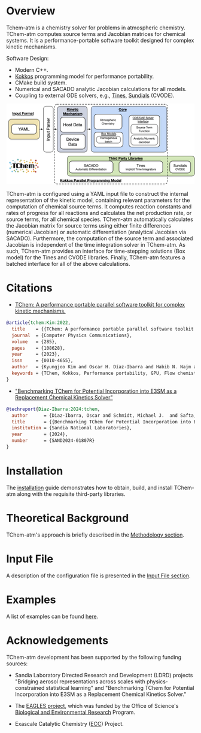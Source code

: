 # **Overview**

Tchem-atm is a chemistry solver for problems in atmospheric chemistry.
TChem-atm computes source terms and Jacobian matrices for chemical systems. It is a performance-portable software toolkit designed for complex kinetic mechanisms.

Software Design:

  * Modern C++.
  * [Kokkos](https://github.com/kokkos/kokkos.git) programming model for performance portability.
  * CMake build system.
  * Numerical and SACADO analytic Jacobian calculations for all models.
  * Coupling to external ODE solvers, e.g., [Tines](https://github.com/sandialabs/Tines), [Sundials](https://computing.llnl.gov/projects/sundials) (CVODE).

![TChem](figures/TChem_atm.png)

TChem-atm is configured using a YAML input file to construct the internal representation of the kinetic model, containing relevant parameters for the computation of chemical source terms.
It computes reaction constants and rates of progress for all reactions and calculates the net production rate, or source terms, for all chemical species.
TChem-atm automatically calculates the Jacobian matrix for source terms using either finite differences (numerical Jacobian) or automatic differentiation (analytical Jacobian via SACADO).
Furthermore, the computation of the source term and associated Jacobian is independent of the time integration solver in TChem-atm.
As such, TChem-atm provides an interface for time-stepping solutions (Box model) for the Tines and CVODE libraries.
Finally, TChem-atm features a batched interface for all of the above calculations.

# **Citations**

* [TChem: A performance portable parallel software
toolkit for complex kinetic mechanisms.](https://www.sciencedirect.com/science/article/pii/S0010465522003472)

```bibtex
@article{tchem:Kim:2022,
  title    = {{TChem: A performance portable parallel software toolkit for complex kinetic mechanisms}},
  journal  = {Computer Physics Communications},
  volume   = {285},
  pages    = {108628},
  year     = {2023},
  issn     = {0010-4655},
  author   = {Kyungjoo Kim and Oscar H. Díaz-Ibarra and Habib N. Najm and Judit Zádor and Cosmin Safta},
  keywords = {TChem, Kokkos, Performance portability, GPU, Flow chemistry}
}
```

* ["Benchmarking TChem for Potential Incorporation into E3SM as a Replacement Chemical Kinetics Solver"](sand_report/QTI_tchemV1.pdf)
```bibtex
@techreport{Diaz-Ibarra:2024:tchem,
  author      = {Diaz-Ibarra, Oscar and Schmidt, Michael J.  and Safta, Cosmin },
  title       = {{Benchmarking TChem for Potential Incorporation into E3SM as a Replacement Chemical Kinetics Solver}},
  institution = {Sandia National Laboratories},
  year        = {2024},
  number      = {SAND2024-01807R}
}
```

# **Installation**

The [installation](installation.md) guide demonstrates how to obtain, build, and install TChem-atm along with the requisite third-party libraries.

# **Theoretical Background**

TChem-atm's approach is briefly described in the [Methodology section](methodology.md).

# **Input File**

A description of the configuration file is presented in the [Input File section](input.md).

# **Examples**

A list of examples can be found [here](examples.md).

# **Acknowledgements**

TChem-atm development has been supported by the following funding sources:

* Sandia Laboratory Directed Research and Development (LDRD) projects "Bridging aerosol representations across scales with physics-constrained statistical learning" and "Benchmarking TChem for Potential Incorporation into E3SM as a Replacement Chemical Kinetics Solver."

* The [EAGLES project](https://climatemodeling.science.energy.gov/projects/enabling-aerosol-cloud-interactions-global-convection-permitting-scales-eagles), which was funded by
the Office of Science's [Biological and Environmental
Research](https://science.osti.gov/ber) Program.

* Exascale Catalytic Chemistry ([ECC](https://www.ecc-project.org/)) Project.
